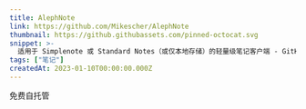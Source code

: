 ```yaml
---
title: AlephNote
link: https://github.com/Mikescher/AlephNote
thumbnail: https://github.githubassets.com/pinned-octocat.svg
snippet: >-
  适用于 Simplenote 或 Standard Notes（或仅本地存储）的轻量级笔记客户端 - GitHub - Mikescher/AlephNote：适用于 Simplenote 或 Standard Notes（或仅本地存储）的轻量级笔记客户端
tags: ["笔记"]
createdAt: 2023-01-10T00:00:00.000Z
---
```

免费自托管